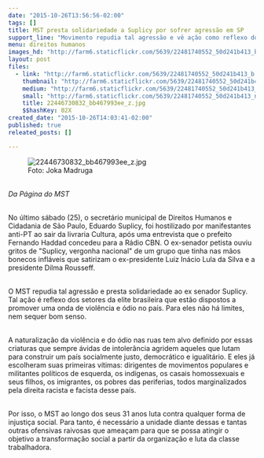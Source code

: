 ```yaml
---
date: "2015-10-26T13:56:56-02:00"
tags: []
title: MST presta solidariedade a Suplicy por sofrer agressão em SP
support_line: "Movimento repudia tal agressão e vê ação como reflexo dos setores da elite brasileira que estão dispostos a promover uma onda de violência e ódio no país. "
menu: direitos humanos
images_hd: "http://farm6.staticflickr.com/5639/22481740552_50d241b413_b.jpg"
layout: post
files:
  - link: "http://farm6.staticflickr.com/5639/22481740552_50d241b413_b.jpg"
    thumbnail: "http://farm6.staticflickr.com/5639/22481740552_50d241b413_t.jpg"
    medium: "http://farm6.staticflickr.com/5639/22481740552_50d241b413_z.jpg"
    small: "http://farm6.staticflickr.com/5639/22481740552_50d241b413_n.jpg"
    title: 22446730832_bb467993ee_z.jpg
    $$hashKey: 02X
created_date: "2015-10-26T14:03:41-02:00"
published: true
releated_posts: []

---
```

<figure class="image"><img alt="22446730832_bb467993ee_z.jpg" src="http://farm6.staticflickr.com/5639/22481740552_50d241b413_b.jpg" />
<figcaption>Foto: Joka Madruga</figcaption>
</figure>

<p><br />
<em>Da P&aacute;gina do MST</em></p>

<p><br />
No &uacute;ltimo s&aacute;bado (25), o secret&aacute;rio municipal de Direitos Humanos e Cidadania de S&atilde;o Paulo, Eduardo Suplicy, foi hostilizado por manifestantes anti-PT ao sair da livraria Cultura, ap&oacute;s uma entrevista que o prefeito Fernando Haddad concedeu para a R&aacute;dio CBN. O ex-senador petista ouviu gritos de &quot;Suplicy,&nbsp;vergonha nacional&quot; de um grupo que tinha nas m&atilde;os bonecos infl&aacute;veis que satirizam o ex-presidente Luiz In&aacute;cio Lula da Silva e a presidente Dilma Rousseff.</p>

<p><br />
O MST repudia tal agress&atilde;o e presta solidariedade ao ex senador Suplicy. Tal a&ccedil;&atilde;o &eacute; reflexo dos setores da elite brasileira que est&atilde;o dispostos a promover uma onda de&nbsp;viol&ecirc;ncia e &oacute;dio no pa&iacute;s. Para eles n&atilde;o h&aacute; limites, nem sequer bom senso.</p>

<p><br />
A naturaliza&ccedil;&atilde;o da viol&ecirc;ncia e do &oacute;dio nas ruas tem alvo definido por essas criaturas que sempre &aacute;vidas de intoler&acirc;ncia agridem aqueles que lutam para construir&nbsp;um pa&iacute;s socialmente justo, democr&aacute;tico e igualit&aacute;rio. E eles j&aacute; escolheram suas primeiras v&iacute;timas: dirigentes de movimentos populares e militantes pol&iacute;ticos de esquerda,&nbsp;os ind&iacute;genas, os casais homossexuais e seus filhos, os imigrantes, os pobres das periferias, todos marginalizados pela direita racista e facista desse pa&iacute;s.&nbsp;</p>

<p><br />
Por isso, o MST ao longo dos seus 31 anos luta contra qualquer forma de injusti&ccedil;a social. Para tanto, &eacute; necess&aacute;rio a unidade diante dessas e tantas outras ofensivas raivosas que amea&ccedil;am&nbsp;para que se possa atingir o objetivo a transforma&ccedil;&atilde;o social a partir da organiza&ccedil;&atilde;o e luta da classe trabalhadora.&nbsp;</p>

